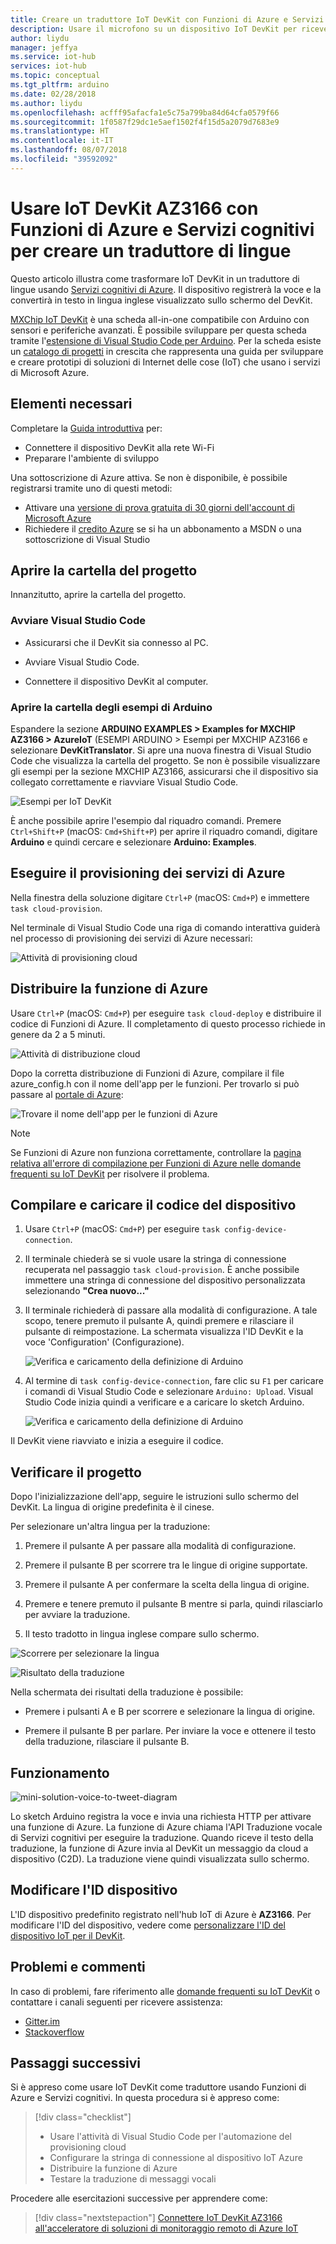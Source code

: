 ```yaml
---
title: Creare un traduttore IoT DevKit con Funzioni di Azure e Servizi cognitivi | Microsoft Docs
description: Usare il microfono su un dispositivo IoT DevKit per ricevere un messaggio vocale e Servizi cognitivi di Azure per convertirlo in testo tradotto in lingua inglese.
author: liydu
manager: jeffya
ms.service: iot-hub
services: iot-hub
ms.topic: conceptual
ms.tgt_pltfrm: arduino
ms.date: 02/28/2018
ms.author: liydu
ms.openlocfilehash: acfff95afacfa1e5c75a799ba84d64cfa0579f66
ms.sourcegitcommit: 1f0587f29dc1e5aef1502f4f15d5a2079d7683e9
ms.translationtype: HT
ms.contentlocale: it-IT
ms.lasthandoff: 08/07/2018
ms.locfileid: "39592092"
---
```

# <a name="use-iot-devkit-az3166-with-azure-functions-and-cognitive-services-to-make-a-language-translator"></a>Usare IoT DevKit AZ3166 con Funzioni di Azure e Servizi cognitivi per creare un traduttore di lingue

Questo articolo illustra come trasformare IoT DevKit in un traduttore di lingue usando [Servizi cognitivi di Azure](https://azure.microsoft.com/services/cognitive-services/). Il dispositivo registrerà la voce e la convertirà in testo in lingua inglese visualizzato sullo schermo del DevKit.

[MXChip IoT DevKit](https://aka.ms/iot-devkit) è una scheda all-in-one compatibile con Arduino con sensori e periferiche avanzati. È possibile sviluppare per questa scheda tramite l'[estensione di Visual Studio Code per Arduino](https://aka.ms/arduino). Per la scheda esiste un [catalogo di progetti](https://microsoft.github.io/azure-iot-developer-kit/docs/projects/) in crescita che rappresenta una guida per sviluppare e creare prototipi di soluzioni di Internet delle cose (IoT) che usano i servizi di Microsoft Azure.

## <a name="what-you-need"></a>Elementi necessari

Completare la [Guida introduttiva](https://docs.microsoft.com/azure/iot-hub/iot-hub-arduino-iot-devkit-az3166-get-started) per:

* Connettere il dispositivo DevKit alla rete Wi-Fi
* Preparare l'ambiente di sviluppo

Una sottoscrizione di Azure attiva. Se non è disponibile, è possibile registrarsi tramite uno di questi metodi:

* Attivare una [versione di prova gratuita di 30 giorni dell'account di Microsoft Azure](https://azure.microsoft.com/free/)
* Richiedere il [credito Azure](https://azure.microsoft.com/pricing/member-offers/msdn-benefits-details/) se si ha un abbonamento a MSDN o una sottoscrizione di Visual Studio

## <a name="open-the-project-folder"></a>Aprire la cartella del progetto

Innanzitutto, aprire la cartella del progetto. 

### <a name="start-vs-code"></a>Avviare Visual Studio Code

- Assicurarsi che il DevKit sia connesso al PC.

- Avviare Visual Studio Code.

- Connettere il dispositivo DevKit al computer.

### <a name="open-the-arduino-examples-folder"></a>Aprire la cartella degli esempi di Arduino

Espandere la sezione **ARDUINO EXAMPLES > Examples for MXCHIP AZ3166 > AzureIoT** (ESEMPI ARDUINO > Esempi per MXCHIP AZ3166 e selezionare **DevKitTranslator**. Si apre una nuova finestra di Visual Studio Code che visualizza la cartella del progetto. Se non è possibile visualizzare gli esempi per la sezione MXCHIP AZ3166, assicurarsi che il dispositivo sia collegato correttamente e riavviare Visual Studio Code.  

![Esempi per IoT DevKit](media/iot-hub-arduino-iot-devkit-az3166-translator/vscode_examples.png)

È anche possibile aprire l'esempio dal riquadro comandi. Premere `Ctrl+Shift+P` (macOS: `Cmd+Shift+P`) per aprire il riquadro comandi, digitare **Arduino** e quindi cercare e selezionare **Arduino: Examples**.

## <a name="provision-azure-services"></a>Eseguire il provisioning dei servizi di Azure

Nella finestra della soluzione digitare `Ctrl+P` (macOS: `Cmd+P`) e immettere `task cloud-provision`.

Nel terminale di Visual Studio Code una riga di comando interattiva guiderà nel processo di provisioning dei servizi di Azure necessari:

![Attività di provisioning cloud](media/iot-hub-arduino-iot-devkit-az3166-translator/cloud-provision.png)

## <a name="deploy-the-azure-function"></a>Distribuire la funzione di Azure

Usare `Ctrl+P` (macOS: `Cmd+P`) per eseguire `task cloud-deploy` e distribuire il codice di Funzioni di Azure. Il completamento di questo processo richiede in genere da 2 a 5 minuti.

![Attività di distribuzione cloud](media/iot-hub-arduino-iot-devkit-az3166-translator/cloud-deploy.png)

Dopo la corretta distribuzione di Funzioni di Azure, compilare il file azure_config.h con il nome dell'app per le funzioni. Per trovarlo si può passare al [portale di Azure](https://portal.azure.com/):

![Trovare il nome dell'app per le funzioni di Azure](media/iot-hub-arduino-iot-devkit-az3166-translator/azure-function.png)

> [!NOTE]
> Se Funzioni di Azure non funziona correttamente, controllare la [pagina relativa all'errore di compilazione per Funzioni di Azure nelle domande frequenti su IoT DevKit](https://microsoft.github.io/azure-iot-developer-kit/docs/faq#compilation-error-for-azure-function) per risolvere il problema.

## <a name="build-and-upload-the-device-code"></a>Compilare e caricare il codice del dispositivo

1. Usare `Ctrl+P` (macOS: `Cmd+P`) per eseguire `task config-device-connection`.

2. Il terminale chiederà se si vuole usare la stringa di connessione recuperata nel passaggio `task cloud-provision`. È anche possibile immettere una stringa di connessione del dispositivo personalizzata selezionando **"Crea nuovo..."**

3. Il terminale richiederà di passare alla modalità di configurazione. A tale scopo, tenere premuto il pulsante A, quindi premere e rilasciare il pulsante di reimpostazione. La schermata visualizza l'ID DevKit e la voce 'Configuration' (Configurazione).

   ![Verifica e caricamento della definizione di Arduino](media/iot-hub-arduino-iot-devkit-az3166-translator/config-device-connection.png)

4. Al termine di `task config-device-connection`, fare clic su `F1` per caricare i comandi di Visual Studio Code e selezionare `Arduino: Upload`. Visual Studio Code inizia quindi a verificare e a caricare lo sketch Arduino.

   ![Verifica e caricamento della definizione di Arduino](media/iot-hub-arduino-iot-devkit-az3166-translator/arduino-upload.png)

Il DevKit viene riavviato e inizia a eseguire il codice.

## <a name="test-the-project"></a>Verificare il progetto

Dopo l'inizializzazione dell'app, seguire le istruzioni sullo schermo del DevKit. La lingua di origine predefinita è il cinese.

Per selezionare un'altra lingua per la traduzione:

1. Premere il pulsante A per passare alla modalità di configurazione.

2. Premere il pulsante B per scorrere tra le lingue di origine supportate.

3. Premere il pulsante A per confermare la scelta della lingua di origine.

4. Premere e tenere premuto il pulsante B mentre si parla, quindi rilasciarlo per avviare la traduzione.

5. Il testo tradotto in lingua inglese compare sullo schermo.

![Scorrere per selezionare la lingua](media/iot-hub-arduino-iot-devkit-az3166-translator/select-language.jpg)

![Risultato della traduzione](media/iot-hub-arduino-iot-devkit-az3166-translator/translation-result.jpg)

Nella schermata dei risultati della traduzione è possibile:

- Premere i pulsanti A e B per scorrere e selezionare la lingua di origine.

- Premere il pulsante B per parlare. Per inviare la voce e ottenere il testo della traduzione, rilasciare il pulsante B.

## <a name="how-it-works"></a>Funzionamento

![mini-solution-voice-to-tweet-diagram](media/iot-hub-arduino-iot-devkit-az3166-translator/diagram.png)

Lo sketch Arduino registra la voce e invia una richiesta HTTP per attivare una funzione di Azure. La funzione di Azure chiama l'API Traduzione vocale di Servizi cognitivi per eseguire la traduzione. Quando riceve il testo della traduzione, la funzione di Azure invia al DevKit un messaggio da cloud a dispositivo (C2D). La traduzione viene quindi visualizzata sullo schermo.

## <a name="change-device-id"></a>Modificare l'ID dispositivo

L'ID dispositivo predefinito registrato nell'hub IoT di Azure è **AZ3166**. Per modificare l'ID del dispositivo, vedere come [personalizzare l'ID del dispositivo IoT per il DevKit](https://microsoft.github.io/azure-iot-developer-kit/docs/customize-device-id/).

## <a name="problems-and-feedback"></a>Problemi e commenti

In caso di problemi, fare riferimento alle [domande frequenti su IoT DevKit](https://microsoft.github.io/azure-iot-developer-kit/docs/faq/) o contattare i canali seguenti per ricevere assistenza:

* [Gitter.im](http://gitter.im/Microsoft/azure-iot-developer-kit)
* [Stackoverflow](https://stackoverflow.com/questions/tagged/iot-devkit)

## <a name="next-steps"></a>Passaggi successivi

Si è appreso come usare IoT DevKit come traduttore usando Funzioni di Azure e Servizi cognitivi. In questa procedura si è appreso come:

> [!div class="checklist"]
> * Usare l'attività di Visual Studio Code per l'automazione del provisioning cloud
> * Configurare la stringa di connessione al dispositivo IoT Azure
> * Distribuire la funzione di Azure
> * Testare la traduzione di messaggi vocali

Procedere alle esercitazioni successive per apprendere come:

> [!div class="nextstepaction"]
> [Connettere IoT DevKit AZ3166 all'acceleratore di soluzioni di monitoraggio remoto di Azure IoT](https://docs.microsoft.com/azure/iot-hub/iot-hub-arduino-iot-devkit-az3166-devkit-remote-monitoring)
